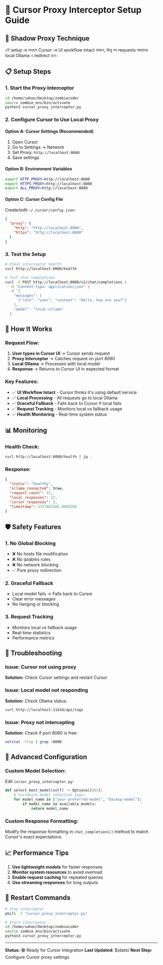 # 🎯 Cursor Proxy Interceptor Setup Guide

## 🚀 Shadow Proxy Technique

এই setup এর মাধ্যমে Cursor এর UI workflow intact থাকবে, কিন্তু সব requests আমাদের local Ollama এ redirect হবে।

## 📋 Setup Steps

### 1. Start the Proxy Interceptor

```bash
cd /home/sahon/Desktop/zombiecoder
source zombie_env/bin/activate
python3 cursor_proxy_interceptor.py
```

### 2. Configure Cursor to Use Local Proxy

#### Option A: Cursor Settings (Recommended)
1. Open Cursor
2. Go to Settings → Network
3. Set Proxy: `http://localhost:8080`
4. Save settings

#### Option B: Environment Variables
```bash
export HTTP_PROXY=http://localhost:8080
export HTTPS_PROXY=http://localhost:8080
export ALL_PROXY=http://localhost:8080
```

#### Option C: Cursor Config File
Create/edit `~/.cursor/config.json`:
```json
{
  "proxy": {
    "http": "http://localhost:8080",
    "https": "http://localhost:8080"
  }
}
```

### 3. Test the Setup

```bash
# Check interceptor health
curl http://localhost:8080/health

# Test chat completions
curl -X POST http://localhost:8080/v1/chat/completions \
  -H "Content-Type: application/json" \
  -d '{
    "messages": [
      {"role": "user", "content": "Hello, how are you?"}
    ],
    "model": "local-ollama"
  }'
```

## 🔄 How It Works

### Request Flow:
1. **User types in Cursor UI** → Cursor sends request
2. **Proxy Interceptor** → Catches request on port 8080
3. **Local Ollama** → Processes with local model
4. **Response** → Returns to Cursor UI in expected format

### Key Features:
- ✅ **UI Workflow Intact** - Cursor thinks it's using default service
- ✅ **Local Processing** - All requests go to local Ollama
- ✅ **Graceful Fallback** - Falls back to Cursor if local fails
- ✅ **Request Tracking** - Monitors local vs fallback usage
- ✅ **Health Monitoring** - Real-time system status

## 📊 Monitoring

### Health Check:
```bash
curl http://localhost:8080/health | jq .
```

### Response:
```json
{
  "status": "healthy",
  "ollama_connected": true,
  "request_count": 15,
  "local_responses": 12,
  "cursor_responses": 3,
  "timestamp": 1757462585.0405364
}
```

## 🛡️ Safety Features

### 1. No Global Blocking
- ❌ No hosts file modification
- ❌ No iptables rules
- ❌ No network blocking
- ✅ Pure proxy redirection

### 2. Graceful Fallback
- Local model fails → Falls back to Cursor
- Clear error messages
- No hanging or blocking

### 3. Request Tracking
- Monitors local vs fallback usage
- Real-time statistics
- Performance metrics

## 🔧 Troubleshooting

### Issue: Cursor not using proxy
**Solution:** Check Cursor settings and restart Cursor

### Issue: Local model not responding
**Solution:** Check Ollama status:
```bash
curl http://localhost:11434/api/tags
```

### Issue: Proxy not intercepting
**Solution:** Check if port 8080 is free:
```bash
netstat -tlnp | grep :8080
```

## 🚀 Advanced Configuration

### Custom Model Selection:
Edit `cursor_proxy_interceptor.py`:
```python
def select_best_model(self) -> Optional[str]:
    # Customize model selection logic
    for model_name in ["your-preferred-model", "backup-model"]:
        if model_name in available_models:
            return model_name
```

### Custom Response Formatting:
Modify the response formatting in `chat_completions()` method to match Cursor's exact expectations.

## 📈 Performance Tips

1. **Use lightweight models** for faster responses
2. **Monitor system resources** to avoid overload
3. **Enable request caching** for repeated queries
4. **Use streaming responses** for long outputs

## 🔄 Restart Commands

```bash
# Stop interceptor
pkill -f "cursor_proxy_interceptor.py"

# Start interceptor
cd /home/sahon/Desktop/zombiecoder
source zombie_env/bin/activate
python3 cursor_proxy_interceptor.py
```

---

**Status:** 🟢 Ready for Cursor Integration
**Last Updated:** $(date)
**Next Step:** Configure Cursor proxy settings

